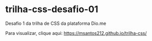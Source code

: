 # trilha-css-desafio-01
 Desafio 1 da trilha de CSS da plataforma Dio.me

Para visualizar, clique aqui: https://msantos212.github.io/trilha-css/
